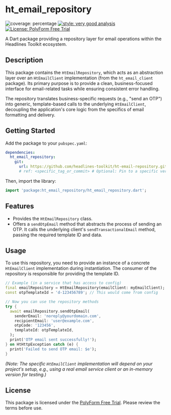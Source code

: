 # ht_email_repository

![coverage: percentage](https://img.shields.io/badge/coverage-100-green)
[![style: very good analysis](https://img.shields.io/badge/style-very_good_analysis-B22C89.svg)](https://pub.dev/packages/very_good_analysis)
[![License: PolyForm Free Trial](https://img.shields.io/badge/License-PolyForm%20Free%20Trial-blue)](https://polyformproject.org/licenses/free-trial/1.0.0)

A Dart package providing a repository layer for email operations within the
Headlines Toolkit ecosystem.

## Description

This package contains the `HtEmailRepository`, which acts as an abstraction
layer over an `HtEmailClient` implementation (from the `ht_email_client`
package). Its primary purpose is to provide a clean, business-focused interface
for email-related tasks while ensuring consistent error handling.

The repository translates business-specific requests (e.g., "send an OTP")
into generic, template-based calls to the underlying `HtEmailClient`,
decoupling the application's core logic from the specifics of email
formatting and delivery.

## Getting Started

Add the package to your `pubspec.yaml`:

```yaml
dependencies:
  ht_email_repository:
    git:
      url: https://github.com/headlines-toolkit/ht-email-repository.git
      # ref: <specific_tag_or_commit> # Optional: Pin to a specific version
```

Then, import the library:

```dart
import 'package:ht_email_repository/ht_email_repository.dart';
```

## Features

*   Provides the `HtEmailRepository` class.
*   Offers a `sendOtpEmail` method that abstracts the process of sending an
    OTP. It calls the underlying client's `sendTransactionalEmail` method,
    passing the required template ID and data.

## Usage

To use this repository, you need to provide an instance of a concrete
`HtEmailClient` implementation during instantiation. The consumer of the
repository is responsible for providing the template ID.

```dart
// Example (in a service that has access to config)
final emailRepository = HtEmailRepository(emailClient: myEmailClient);
const otpTemplateId = 'd-123456789'; // This would come from config

// Now you can use the repository methods
try {
  await emailRepository.sendOtpEmail(
    senderEmail: 'noreply@yourdomain.com',
    recipientEmail: 'user@example.com',
    otpCode: '123456',
    templateId: otpTemplateId,
  );
  print('OTP email sent successfully!');
} on HtHttpException catch (e) {
  print('Failed to send OTP email: $e');
}
```

*(Note: The specific `HtEmailClient` implementation will depend on your project's setup, e.g., using a real email service client or an in-memory version for testing.)*

## License

This package is licensed under the [PolyForm Free Trial](LICENSE). Please review the terms before use.
